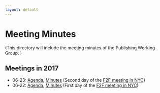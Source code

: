 ```yaml
---
layout: default
---
```


# Meeting Minutes

(This directory will include the meeting minutes of the Publishing Working Group. )

## Meetings in 2017
* 06-23: [Agenda](https://www.w3.org/dpub/IG/wiki/June_2017_F2F#Second_Day), [Minutes](2017/2017-06-23-minutes) (Second day of the [F2F meeting in NYC](../F2F/2017.06.NYC))
* 06-22: [Agenda](https://www.w3.org/dpub/IG/wiki/June_2017_F2F#First_day), [Minutes]() (First day of the [F2F meeting in NYC](../F2F/2017.06.NYC))
